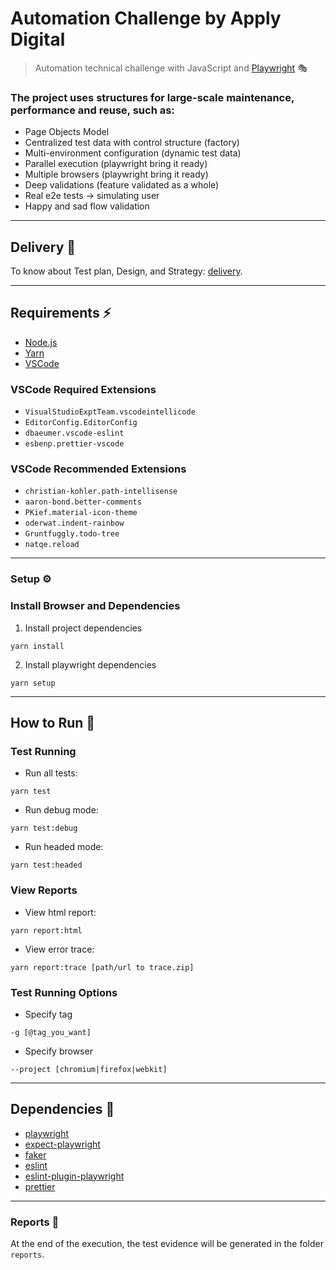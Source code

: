 # Automation Challenge by Apply Digital

> Automation technical challenge with JavaScript and [Playwright](https://playwright.dev/) 🎭

### The project uses structures for large-scale maintenance, performance and reuse, such as:

- Page Objects Model
- Centralized test data with control structure (factory)
- Multi-environment configuration (dynamic test data)
- Parallel execution (playwright bring it ready)
- Multiple browsers (playwright bring it ready)
- Deep validations (feature validated as a whole)
- Real e2e tests -> simulating user
- Happy and sad flow validation

---

## Delivery 🚀

To know about Test plan, Design, and Strategy: [delivery](DELIVERY.md).

---

## Requirements ⚡

- [Node.js](https://nodejs.org)
- [Yarn](https://yarnpkg.com)
- [VSCode](https://code.visualstudio.com)

### VSCode Required Extensions

- `VisualStudioExptTeam.vscodeintellicode`
- `EditorConfig.EditorConfig`
- `dbaeumer.vscode-eslint`
- `esbenp.prettier-vscode`

### VSCode Recommended Extensions

- `christian-kohler.path-intellisense`
- `aaron-bond.better-comments`
- `PKief.material-icon-theme`
- `oderwat.indent-rainbow`
- `Gruntfuggly.todo-tree`
- `natqe.reload`

---

### Setup ⚙️

### Install Browser and Dependencies

1. Install project dependencies

```
yarn install
```

2. Install playwright dependencies

```
yarn setup
```

---

## How to Run 🎡

### Test Running

- Run all tests:

```
yarn test
```

- Run debug mode:

```
yarn test:debug
```

- Run headed mode:

```
yarn test:headed
```

### View Reports

- View html report:

```
yarn report:html
```

- View error trace:

```
yarn report:trace [path/url to trace.zip]
```

### Test Running Options

- Specify tag

```
-g [@tag_you_want]
```

- Specify browser

```
--project [chromium|firefox|webkit]
```

---

## Dependencies 🔧

- [playwright](https://playwright.dev)
- [expect-playwright](https://github.com/playwright-community/expect-playwright)
- [faker](https://fakerjs.dev)
- [eslint](https://eslint.org)
- [eslint-plugin-playwright](https://github.com/playwright-community/eslint-plugin-playwright)
- [prettier](https://prettier.io)

---

### Reports 📂

At the end of the execution, the test evidence will be generated in the folder `reports`.
